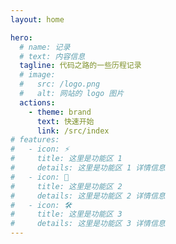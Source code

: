 ```yaml
---
layout: home

hero:
  # name: 记录
  # text: 内容信息
  tagline: 代码之路的一些历程记录
  # image:
  #   src: /logo.png
  #   alt: 网站的 logo 图片
  actions:
    - theme: brand
      text: 快速开始
      link: /src/index
# features:
#   - icon: ⚡️
#     title: 这里是功能区 1
#     details: 这里是功能区 1 详情信息
#   - icon: 🖖
#     title: 这里是功能区 2
#     details: 这里是功能区 2 详情信息
#   - icon: 🛠️
#     title: 这里是功能区 3
#     details: 这里是功能区 3 详情信息
---
```

